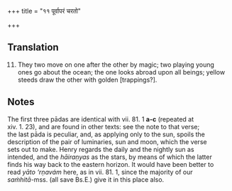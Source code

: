 +++
title = "११ पूर्वापरं चरतो"

+++
## Translation
11. They two move on one after the other by magic; two playing young  
ones go about the ocean; the one looks abroad upon all beings; yellow  
steeds draw the other with golden \[trappings?\].

## Notes
The first three pādas are identical with vii. 81. 1 **a-c** (repeated at  
xiv. 1. 23), and are found in other texts: see the note to that verse;  
the last pāda is peculiar, and, as applying only to the sun, spoils the  
description of the pair of luminaries, sun and moon, which the verse  
sets out to make. Henry regards the daily and the nightly sun as  
intended, and the *hāiraṇyas* as the stars, by means of which the latter  
finds his way back to the eastern horizon. It would have been better to  
read *yāto ‘rṇavám* here, as in vii. 81. 1, since the majority of our  
*saṁhitā*-mss. (all save Bs.E.) give it in this place also.
